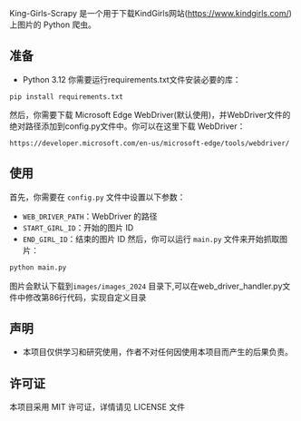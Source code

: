
King-Girls-Scrapy 是一个用于下载KindGirls网站(https://www.kindgirls.com/)上图片的 Python 爬虫。

## 准备

- Python 3.12
你需要运行requirements.txt文件安装必要的库：
```
pip install requirements.txt
```

然后，你需要下载 Microsoft Edge WebDriver(默认使用)，并WebDriver文件的绝对路径添加到config.py文件中。你可以在这里下载 WebDriver：
```
https://developer.microsoft.com/en-us/microsoft-edge/tools/webdriver/
```


## 使用

首先，你需要在 `config.py` 文件中设置以下参数：

- `WEB_DRIVER_PATH`：WebDriver 的路径
- `START_GIRL_ID`：开始的图片 ID
- `END_GIRL_ID`：结束的图片 ID
然后，你可以运行 `main.py` 文件来开始抓取图片：

```bash
python main.py
```

图片会默认下载到`images/images_2024` 目录下,可以在web_driver_handler.py文件中修改第86行代码，实现自定义目录


## 声明

- 本项目仅供学习和研究使用，作者不对任何因使用本项目而产生的后果负责。

## 许可证

本项目采用 MIT 许可证，详情请见 LICENSE 文件

